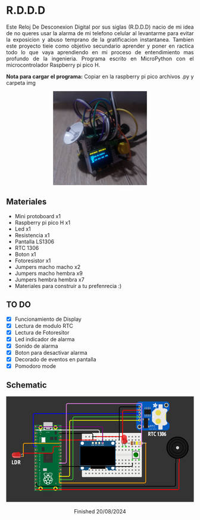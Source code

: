 # R.D.D.D

<div align="justify">Este Reloj De Desconexion Digital por sus siglas (R.D.D.D) nacio de mi idea de no queres usar la alarma de mi telefono celular al levantarme para evitar la exposicion y abuso temprano de la gratificacion instantanea. Tambien este proyecto tieie como objetivo secundario aprender y poner en ractica todo lo que vaya aprendiendo en mi proceso de entendimiento mas profundo de la ingenieria. Programa escrito en MicroPython con el microcontrolador Raspberry pi pico H.

<br>

**Nota para cargar el programa:** Copiar en la raspberry pi pico archivos .py y carpeta img

</div>

<p align="center">
<img src="/readme_img/RDDDv0,3.jpg" width="50%" alt="Prototipe RDDD v0.1">
</p>

## Materiales
* Mini protoboard x1
* Raspberry pi pico H x1
* Led x1
* Resistencia x1
* Pantalla LS1306
* RTC 1306
* Boton x1
* Fotoresistor x1
* Jumpers macho macho x2
* Jumpers macho hembra x9
* Jumpers hembra hembra x7
* Materiales para construir a tu prefenrecia :)

## TO DO

* [x] Funcionamiento de Display
* [x] Lectura de modulo RTC 
* [x] Lectura de Fotoresitor
* [x] Led indicador de alarma
* [x] Sonido de alarma
* [x] Boton para desactivar alarma
* [x] Decorado de eventos en pantalla
* [x] Pomodoro mode

## Schematic

<p align="center">
<img src="/readme_img/schematicv2.png" alt="Schematic">
</p>

<p align="center">Finished 20/08/2024</p>
